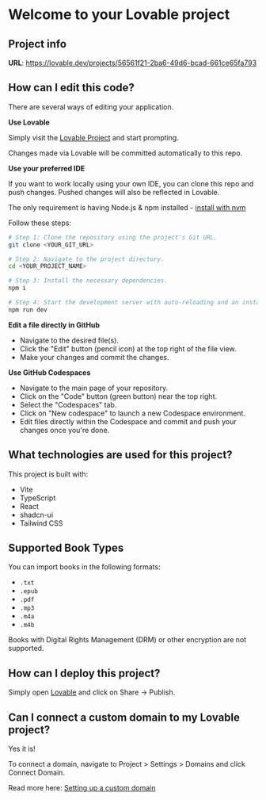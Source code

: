 # Welcome to your Lovable project

## Project info

**URL**: https://lovable.dev/projects/56561f21-2ba6-49d6-bcad-661ce65fa793

## How can I edit this code?

There are several ways of editing your application.

**Use Lovable**

Simply visit the [Lovable Project](https://lovable.dev/projects/56561f21-2ba6-49d6-bcad-661ce65fa793) and start prompting.

Changes made via Lovable will be committed automatically to this repo.

**Use your preferred IDE**

If you want to work locally using your own IDE, you can clone this repo and push changes. Pushed changes will also be reflected in Lovable.

The only requirement is having Node.js & npm installed - [install with nvm](https://github.com/nvm-sh/nvm#installing-and-updating)

Follow these steps:

```sh
# Step 1: Clone the repository using the project's Git URL.
git clone <YOUR_GIT_URL>

# Step 2: Navigate to the project directory.
cd <YOUR_PROJECT_NAME>

# Step 3: Install the necessary dependencies.
npm i

# Step 4: Start the development server with auto-reloading and an instant preview.
npm run dev
```

**Edit a file directly in GitHub**

- Navigate to the desired file(s).
- Click the "Edit" button (pencil icon) at the top right of the file view.
- Make your changes and commit the changes.

**Use GitHub Codespaces**

- Navigate to the main page of your repository.
- Click on the "Code" button (green button) near the top right.
- Select the "Codespaces" tab.
- Click on "New codespace" to launch a new Codespace environment.
- Edit files directly within the Codespace and commit and push your changes once you're done.

## What technologies are used for this project?

This project is built with:

- Vite
- TypeScript
- React
- shadcn-ui
- Tailwind CSS

## Supported Book Types

You can import books in the following formats:

- `.txt`
- `.epub`
- `.pdf`
- `.mp3`
- `.m4a`
- `.m4b`

Books with Digital Rights Management (DRM) or other encryption are not supported.

## How can I deploy this project?

Simply open [Lovable](https://lovable.dev/projects/56561f21-2ba6-49d6-bcad-661ce65fa793) and click on Share -> Publish.

## Can I connect a custom domain to my Lovable project?

Yes it is!

To connect a domain, navigate to Project > Settings > Domains and click Connect Domain.

Read more here: [Setting up a custom domain](https://docs.lovable.dev/tips-tricks/custom-domain#step-by-step-guide)
